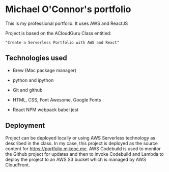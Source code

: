 # Michael O'Connor's portfolio

This is my professional portfolio. It uses AWS and ReactJS

Project is based on the ACloudGuru Class entitled: 

	"Create a Serverless Portfolio with AWS and React"

## Technologies used

- Brew (Mac package manager)

- python and ipython

- Git and github

- HTML, CSS, Font Awesome, Google Fonts

- React NPM webpack babel jest

## Deployment

Project can be deployed locally or using AWS Serverless technology as described in the class.
In my case, this project is deployed as the source content for https://portfolio.mikeoc.me.
AWS Codebuild is used to monitor the Github project for updates and then to invoke Codebuild
and Lambda to deploy the project to an AWS S3 bucket which is managed by AWS CloudFront.
